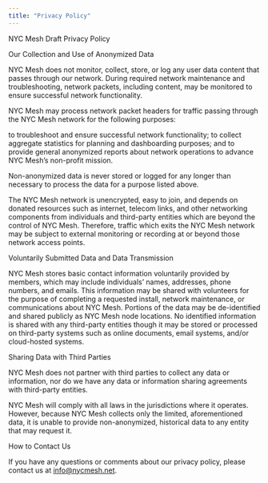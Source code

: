 ```yaml
---
title: "Privacy Policy"
---
```


NYC Mesh Draft Privacy Policy

Our Collection and Use of Anonymized Data

NYC Mesh does not monitor, collect, store, or log any user data content that passes through our network. During required network maintenance and troubleshooting, network packets, including content, may be monitored to ensure successful network functionality.

NYC Mesh may process network packet headers for traffic passing through the NYC Mesh network for the following purposes:


to troubleshoot and ensure successful network functionality; 
to collect aggregate statistics for planning and dashboarding purposes; and
to provide general anonymized reports about network operations to advance NYC Mesh’s non-profit mission.

Non-anonymized data is never stored or logged for any longer than necessary to process the data for a purpose listed above.

The NYC Mesh network is unencrypted, easy to join, and depends on donated resources such as internet, telecom links, and other networking components from individuals and third-party entities which are beyond the control of NYC Mesh. Therefore, traffic which exits the NYC Mesh network may be subject to external monitoring or recording at or beyond those network access points. 

Voluntarily Submitted Data and Data Transmission

NYC Mesh stores basic contact information voluntarily provided by members, which may include individuals’ names, addresses, phone numbers, and emails. This information may be shared with volunteers for the purpose of completing a requested install, network maintenance, or communications about NYC Mesh. Portions of the data may be de-identified and shared publicly as NYC Mesh node locations. No identified information is shared with any third-party entities though it may be stored or processed on third-party systems such as online documents, email systems, and/or cloud-hosted systems.

Sharing Data with Third Parties

NYC Mesh does not partner with third parties to collect any data or information, nor do we have any data or information sharing agreements with third-party entities. 

NYC Mesh will comply with all laws in the jurisdictions where it operates. However, because NYC Mesh collects only the limited, aforementioned data, it is unable to provide non-anonymized, historical data to any entity that may request it. 

How to Contact Us

If you have any questions or comments about our privacy policy, please contact us at info@nycmesh.net.